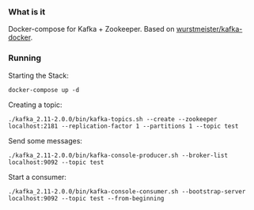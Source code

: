 ### What is it

Docker-compose for Kafka + Zookeeper. Based on [wurstmeister/kafka-docker](https://github.com/wurstmeister/kafka-docker).

### Running

Starting the Stack:

`docker-compose up -d`

Creating a topic:

`./kafka_2.11-2.0.0/bin/kafka-topics.sh --create --zookeeper localhost:2181 --replication-factor 1 --partitions 1 --topic test`

Send some messages:

`./kafka_2.11-2.0.0/bin/kafka-console-producer.sh --broker-list localhost:9092 --topic test`

Start a consumer:

`./kafka_2.11-2.0.0/bin/kafka-console-consumer.sh --bootstrap-server localhost:9092 --topic test --from-beginning`